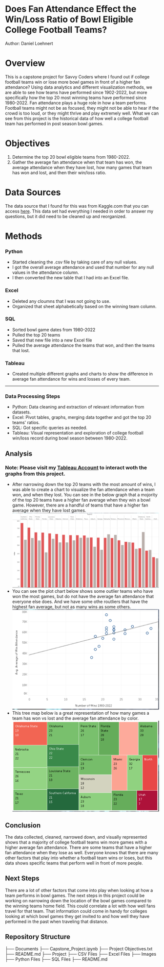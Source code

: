 # Does Fan Attendance Effect the Win/Loss Ratio of Bowl Eligible College Football Teams?
Author: Daniel Loehnert
# Overview
This is a capstone project for Savvy Coders where I found out if college football teams win or lose more bowl games in front of a higher fan attendance? Using data analytics and different visualization methods, we are able to see how teams have performed since 1902-2022, but more specifically how the top 20 most winning teams have performed since 1980-2022. Fan attendance plays a huge role in how a team performs. Football teams might not be as focused, they might not be able to hear if the crowd is too loud, or they might thrive and play extremely well. What we can see from this project is the historical data of how well a college football team has performed in post season bowl games.
# Objectives
1. Determine the top 20 bowl eligible teams from 1980-2022.
2. Gather the average fan attendance when that team has won, the average attendance when they have lost, how many games that team has won and lost, and then their win/loss ratio.
# Data Sources
The data source that I found for this was from Kaggle.com that you can access [here](https://www.kaggle.com/datasets/mattop/college-football-bowl-games-1902-2022). This data set had everything I needed in order to answer my questions, but it did need to be cleaned up and reorganized.
# Methods
### Python
- Started cleaning the .csv file by taking care of any null values.
- I got the overall average attendance and used that number for any null values in the attendance column.
- I then converted the new table that I had into an Excel file.
### Excel
- Deleted any cloumns that I was not going to use.
- Organized that sheet alphabetically based on the winning team column.
### SQL
- Sorted bowl game dates from 1980-2022
- Pulled the top 20 teams
- Saved that new file into a new Excel file
- Pulled the average attendance the teams that won, and then the teams that lost.
### Tableau
- Created multiple different graphs and charts to show the difference in average fan attendance for wins and losses of every team.
---
### Data Processing Steps
- Python: Data cleaning and extraction of relevant information from datasets.
- Excel: Pivot tables, graphs, merging data together and got the top 20 teams' ratios.
- SQL: Got specific queries as needed.
- Tableau: Visual representation and exploration of college football win/loss record during bowl season between 1980-2022.

## Analysis
### Note: Please visit my [Tableau Account](https://public.tableau.com/app/profile/daniel.loehnert/viz/CapstoneFinal_17025168054460/Story1) to interact woth the graphs from this project.
- After narrowing down the top 20 teams with the most amount of wins, I was able to create a chart to visualize the fan attendance when a team won, and when they lost. You can see in the below graph that a mojority of the top 20 teams have a higher fan average when they win a bowl game. However, there are a handful of teams that have a higher fan average when they have lost games.
![!\[<Bar Graph.PNG>\](<Project/Images/Bar Graph.PNG>)](<Project/Images/Bar Graph.PNG>)
- You can see the plot chart below shows some outlier teams who have won the most games, but do not have the average fan attendance that everyone else does. And we have some othe routliers that have the highest fan average, but not as many wins as some others.
![!\[!\\[Alt text\\](<Plot Chart.PNG>)\](<Project/Images/Plot Chart.PNG>)](<Project/Images/Plot Chart.PNG>)
- This tree map below is a great representation of how many games a team has won vs lost and the average fan attendance by color.
![!\[!\\[Alt text\\](<Tree Map.PNG>)\](<Project/Images/Tree Map.PNG>)](<Project/Images/Tree Map.PNG>)
## Conclusion
The data collected, cleaned, narrowed down, and visually represented shows that a majority of college football teams win more games with a higher average fan attendance. There are some teams that have a higher fan attendance when they lose as well. Everyone knows that there are many other factors that play into whether a football team wins or loses, but this data shows specific teams that perform well in front of more people. 
## Next Steps 
There are a lot of other factors that come into play when looking at how a team performs in bowl games. The next steps in this project could be working on narrowing down the location of the bowl games compared to the winning teams home field. This could correlate a lot with how well fans travel for that team. That information could come in handy for colleges looking at which bowl games they get invited to and how well they have performed in the past when traveling that distance.
## Repository Structure
├── Documents
   ├── Capstone_Project.ipynb
   ├── Project Objectives.txt
   ├── README.md
├── Project
   ├── CSV Files
   ├── Excel Files
   ├── Images
   ├── Python Files
   ├── SQL Files
├── README.md
